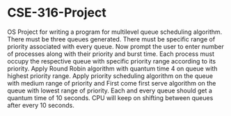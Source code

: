 # CSE-316-Project
OS Project for writing a program for multilevel queue scheduling algorithm. There must be three queues
generated. There must be specific range of priority associated with every queue. Now prompt
the user to enter number of processes along with their priority and burst time. Each process
must occupy the respective queue with specific priority range according to its priority. Apply
Round Robin algorithm with quantum time 4 on queue with highest priority range. Apply
priority scheduling algorithm on the queue with medium range of priority and First come first
serve algorithm on the queue with lowest range of priority. Each and every queue should get
a quantum time of 10 seconds. CPU will keep on shifting between queues after every 10
seconds.
